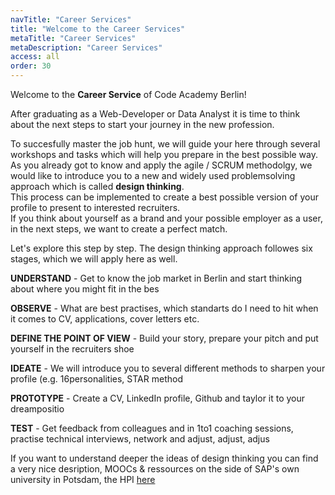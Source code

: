 ```yaml
---
navTitle: "Career Services"
title: "Welcome to the Career Services"
metaTitle: "Career Services"
metaDescription: "Career Services"
access: all
order: 30
---
```


Welcome to the **Career Service** of Code Academy Berlin!

After graduating as a Web-Developer or Data Analyst it is time to think about the next steps to start your journey in the new profession.

To succesfully master the job hunt, we will guide your here through several workshops and tasks which will help you prepare in the best possible way.  
As you already got to know and apply the agile / SCRUM methodolgy, we would like to introduce you to a new and widely used problemsolving approach which is called **design thinking**.  
This process can be implemented to create a best possible version of your profile to present to interested recruiters.  
If you think about yourself as a brand and your possible employer as a user, in the next steps, we want to create a perfect match.

Let's explore this step by step. The design thinking approach followes six stages, which we will apply here as well.

**UNDERSTAND** - Get to know the job market in Berlin and start thinking about where you might fit in the bes

**OBSERVE** - What are best practises, which standarts do I need to hit when it comes to CV, applications, cover letters etc.

**DEFINE THE POINT OF VIEW** - Build your story, prepare your pitch and put yourself in the recruiters shoe

**IDEATE** - We will introduce you to several different methods to sharpen your profile (e.g. 16personalities, STAR method

**PROTOTYPE** - Create a CV, LinkedIn profile, Github and taylor it to your dreampositio

**TEST** - Get feedback from colleagues and in 1to1 coaching sessions, practise technical interviews, network and adjust, adjust, adjus

If you want to understand deeper the ideas of design thinking you can find a very nice desription, MOOCs & ressources on the side of SAP's own university in Potsdam, the HPI [here](https://hpi.de/en/school-of-design-thinking/design-thinking/resources.html)
